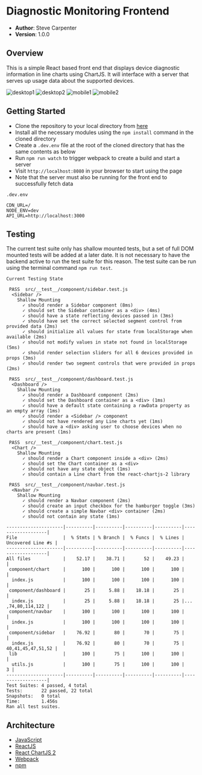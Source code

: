 # Diagnostic Monitoring Frontend

- **Author**: Steve Carpenter
- **Version**: 1.0.0

## Overview
This is a simple React based front end that displays device diagnostic information
in line charts using ChartJS. It will interface with a server that serves up usage
data about the supported devices.

![desktop1](./images/desktop-1.png)
![desktop2](./images/desktop-2.png)
![mobile1](./images/mobile-1.png)
![mobile2](./images/mobile-2.png)

## Getting Started
- Clone the repository to your local directory from [here](https://github.com/TimeSeriesDataApp/frontend)
- Install all the necessary modules using the `npm install` command in the cloned directory
- Create a `.dev.env` file at the root of the cloned directory that has the same contents as below
- Run `npm run watch` to trigger webpack to create a build and start a server
- Visit `http://localhost:8080` in your browser to start using the page
- Note that the server must also be running for the front end to successfully fetch data

`.dev.env`
```
CDN_URL=/
NODE_ENV=dev
API_URL=http://localhost:3000
```

## Testing
The current test suite only has shallow mounted tests, but a set of full DOM mounted tests
will be added at a later date. It is not necessary to have the backend active to run the
test suite for this reason. The test suite can be run using the terminal command `npm run test`.

`Current Testing State`
```
 PASS  src/__test__/component/sidebar.test.js
  <Sidebar />
    Shallow Mounting
      ✓ should render a Sidebar component (8ms)
      ✓ should set the Sidebar container as a <div> (4ms)
      ✓ should have a state reflecting devices passed in (3ms)
      ✓ should have set the correct selected segment control from provided data (2ms)
      ✓ should initialize all values for state from localStorage when available (2ms)
      ✓ should not modify values in state not found in localStorage (5ms)
      ✓ should render selection sliders for all 6 devices provided in props (3ms)
      ✓ should render two segment controls that were provided in props (2ms)

 PASS  src/__test__/component/dashboard.test.js
  <Dashboard />
    Shallow Mounting
      ✓ should render a Dashboard component (2ms)
      ✓ should set the Dashboard container as a <div> (1ms)
      ✓ should have a default state containing a rawData property as an empty array (1ms)
      ✓ should render a <Sidebar /> component
      ✓ should not have rendered any Line charts yet (1ms)
      ✓ should have a <div> asking user to choose devices when no charts are present (1ms)

 PASS  src/__test__/component/chart.test.js
  <Chart />
    Shallow Mounting
      ✓ should render a Chart component inside a <div> (2ms)
      ✓ should set the Chart container as a <div>
      ✓ should not have any state object (1ms)
      ✓ should contain a Line chart from the react-chartjs-2 library

 PASS  src/__test__/component/navbar.test.js
  <Navbar />
    Shallow Mounting
      ✓ should render a Navbar component (2ms)
      ✓ should create an input checkbox for the hamburger toggle (3ms)
      ✓ should create a simple Navbar <div> container (2ms)
      ✓ should not contain any state (1ms)

---------------------|----------|----------|----------|----------|-------------------|
File                 |  % Stmts | % Branch |  % Funcs |  % Lines | Uncovered Line #s |
---------------------|----------|----------|----------|----------|-------------------|
All files            |    52.17 |    38.71 |       52 |    49.23 |                   |
 component/chart     |      100 |      100 |      100 |      100 |                   |
  index.js           |      100 |      100 |      100 |      100 |                   |
 component/dashboard |       25 |     5.88 |    18.18 |       25 |                   |
  index.js           |       25 |     5.88 |    18.18 |       25 |... ,74,80,114,122 |
 component/navbar    |      100 |      100 |      100 |      100 |                   |
  index.js           |      100 |      100 |      100 |      100 |                   |
 component/sidebar   |    76.92 |       80 |       70 |       75 |                   |
  index.js           |    76.92 |       80 |       70 |       75 | 40,41,45,47,51,52 |
 lib                 |      100 |       75 |      100 |      100 |                   |
  utils.js           |      100 |       75 |      100 |      100 |                 3 |
---------------------|----------|----------|----------|----------|-------------------|
Test Suites: 4 passed, 4 total
Tests:       22 passed, 22 total
Snapshots:   0 total
Time:        1.456s
Ran all test suites.
```

## Architecture
- [JavaScript](https://www.javascript.com/)
- [ReactJS](https://reactjs.org/)
- [React ChartJS 2](https://github.com/jerairrest/react-chartjs-2)
- [Webpack](https://webpack.js.org/)
- [npm](https://npmjs.org/)
